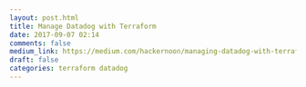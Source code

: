 ```yaml
---
layout: post.html
title: Manage Datadog with Terraform
date: 2017-09-07 02:14
comments: false
medium_link: https://medium.com/hackernoon/managing-datadog-with-terraform-89abe0eb62f5
draft: false
categories: terraform datadog
---
```

